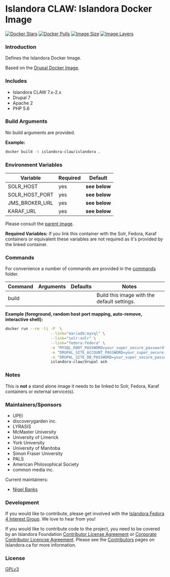# Islandora CLAW: Islandora Docker Image

[![Docker Stars](https://img.shields.io/docker/stars/islandora-claw/islandora.svg)](https://hub.docker.com/r/islandora-claw/islandora/)
[![Docker Pulls](https://img.shields.io/docker/pulls/islandora-claw/islandora.svg)](https://hub.docker.com/r/islandora-claw/islandora/)
[![Image Size](https://img.shields.io/imagelayers/image-size/islandora-claw/islandora/latest.svg)](https://imagelayers.io/?images=islandora-claw/islandora:latest)
[![Image Layers](https://img.shields.io/imagelayers/layers/islandora-claw/islandora/latest.svg)](https://imagelayers.io/?images=islandora-claw/islandora:latest)

### Introduction

Defines the Islandora Docker Image. 

Based on the
[Drupal Docker Image](https://github.com/Islandora-CLAW/docker-drupal).

### Includes

* Islandora CLAW 7.x-2.x
* Drupal 7
* Apache 2
* PHP 5.6

### Build Arguments

No build arguments are provided.

**Example:**
```bash
docker build -t islandora-claw/islandora .
```

### Environment Variables

| Variable       | Required | Default       |
|----------------|----------|---------------|
| SOLR_HOST      | yes      | **see below** |
| SOLR_HOST_PORT | yes      | **see below** |
| JMS_BROKER_URL | yes      | **see below** |
| KARAF_URL      | yes      | **see below** |

Please consult the
[parent image](https://github.com/Islandora-CLAW/docker-drupal).

**Required Variables:** If you link this container with the Solr, Fedora, Karaf
containers or equivalent these variables are not required as it's provided by
the linked container.

### Commands

For convenience a number of commands are provided in the [commands](/commands)
folder.

| Command | Arguments | Defaults | Notes                                       |
|---------|-----------|----------|---------------------------------------------|
| build   |           |          | Build this image with the default settings. |

**Example (foreground, random host port mapping, auto-remove, interactive shell):**
```bash
docker run --rm -ti -P  \
                    --link="mariadb:mysql" \
                    --link="solr:solr" \
                    --link="fedora:fedora" \
                    -e "MYSQL_ROOT_PASSWORD=your_super_secure_password" \
                    -e "DRUPAL_SITE_ACCOUNT_PASSWORD=your_super_secure_password" \
                    -e "DRUPAL_SITE_DB_PASSWORD=your_super_secure_password" \
                    islandora-claw/drupal ash
```

### Notes

This is **not** a stand alone image it needs to be linked to Solr, Fedora, Karaf
containers or external service(s).

### Maintainers/Sponsors

* UPEI
* discoverygarden inc.
* LYRASIS
* McMaster University
* University of Limerick
* York University
* University of Manitoba
* Simon Fraser University
* PALS
* American Philosophical Society
* common media inc.

Current maintainers:

* [Nigel Banks](https://github.com/nigelgbanks)

### Development

If you would like to contribute, please get involved with the
[Islandora Fedora 4 Interest Group](https://github.com/Islandora/Islandora-Fedora4-Interest-Group).
We love to hear from you!

If you would like to contribute code to the project, you need to be covered by
an Islandora Foundation
[Contributor License Agreement](http://islandora.ca/sites/default/files/islandora_cla.pdf)
or
[Corporate Contributor Licencse Agreement](http://islandora.ca/sites/default/files/islandora_ccla.pdf).
Please see the [Contributors](http://islandora.ca/resources/contributors) pages
on Islandora.ca for more information.

### License

[GPLv3](http://www.gnu.org/licenses/gpl-3.0.txt)

